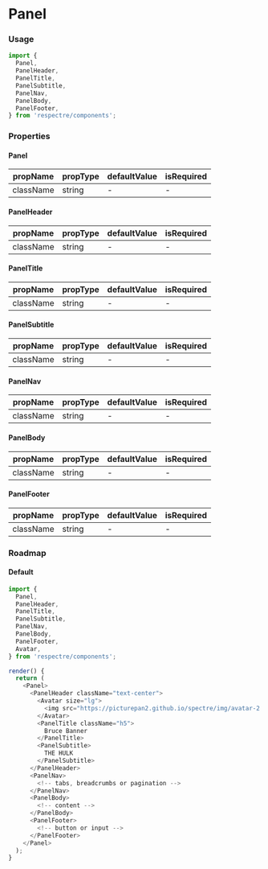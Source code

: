 # Panel

### Usage

```js
import {
  Panel,
  PanelHeader,
  PanelTitle,
  PanelSubtitle,
  PanelNav,
  PanelBody,
  PanelFooter,
} from 'respectre/components';
```

### Properties

#### Panel

| propName  | propType | defaultValue | isRequired |
| --------- | -------- | ------------ | ---------- |
| className | string   | -            | -          |

#### PanelHeader

| propName  | propType | defaultValue | isRequired |
| --------- | -------- | ------------ | ---------- |
| className | string   | -            | -          |

#### PanelTitle

| propName  | propType | defaultValue | isRequired |
| --------- | -------- | ------------ | ---------- |
| className | string   | -            | -          |

#### PanelSubtitle

| propName  | propType | defaultValue | isRequired |
| --------- | -------- | ------------ | ---------- |
| className | string   | -            | -          |


#### PanelNav

| propName  | propType | defaultValue | isRequired |
| --------- | -------- | ------------ | ---------- |
| className | string   | -            | -          |


#### PanelBody

| propName  | propType | defaultValue | isRequired |
| --------- | -------- | ------------ | ---------- |
| className | string   | -            | -          |

#### PanelFooter

| propName  | propType | defaultValue | isRequired |
| --------- | -------- | ------------ | ---------- |
| className | string   | -            | -          |


### Roadmap

#### Default

```js
import {
  Panel,
  PanelHeader,
  PanelTitle,
  PanelSubtitle,
  PanelNav,
  PanelBody,
  PanelFooter,
  Avatar,
} from 'respectre/components';

render() {
  return (
    <Panel>
      <PanelHeader className="text-center">
        <Avatar size="lg">
          <img src="https://picturepan2.github.io/spectre/img/avatar-2.png" alt="..." />
        </Avatar>
        <PanelTitle className="h5">
          Bruce Banner
        </PanelTitle>
        <PanelSubtitle>
          THE HULK
        </PanelSubtitle>
      </PanelHeader>
      <PanelNav>
        <!-- tabs, breadcrumbs or pagination -->
      </PanelNav>
      <PanelBody>
        <!-- content -->
      </PanelBody>
      <PanelFooter>
        <!-- button or input -->
      </PanelFooter>
    </Panel>
  );
}
```
